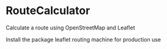 # RouteCalculator

Calculate a route using OpenStreetMap and Leaflet


Install the package leaflet routing machine for production use